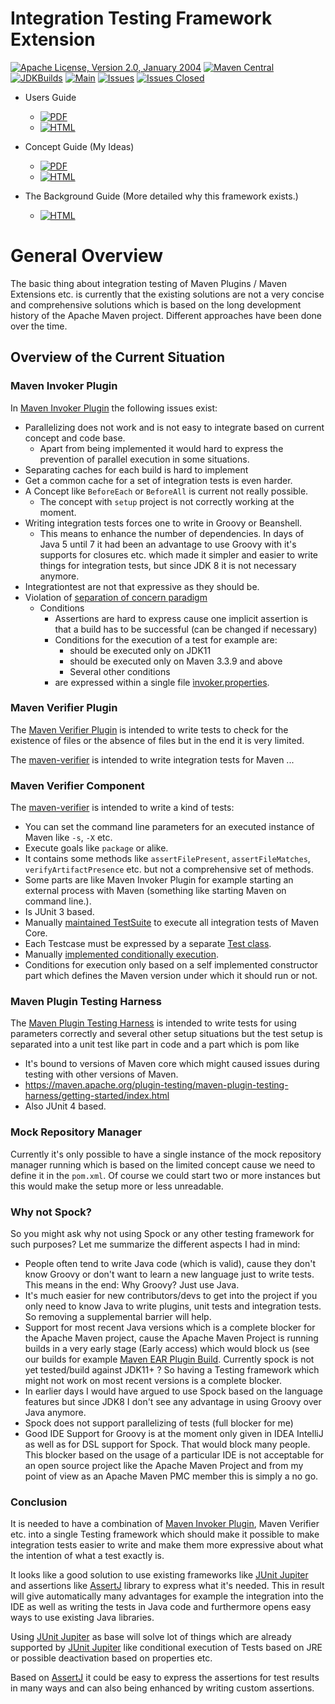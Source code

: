<!---
 Licensed to the Apache Software Foundation (ASF) under one or more
 contributor license agreements.  See the NOTICE file distributed with
 this work for additional information regarding copyright ownership.
 The ASF licenses this file to You under the Apache License, Version 2.0
 (the "License"); you may not use this file except in compliance with
 the License.  You may obtain a copy of the License at

      http://www.apache.org/licenses/LICENSE-2.0

 Unless required by applicable law or agreed to in writing, software
 distributed under the License is distributed on an "AS IS" BASIS,
 WITHOUT WARRANTIES OR CONDITIONS OF ANY KIND, either express or implied.
 See the License for the specific language governing permissions and
 limitations under the License.
-->
# Integration Testing Framework Extension

[![Apache License, Version 2.0, January 2004](https://img.shields.io/github/license/apache/maven.svg?label=License)][license]
[![Maven Central](https://img.shields.io/maven-central/v/com.soebes.itf.jupiter.extension/maven-it-extension.svg?label=Maven%20Central)](https://search.maven.org/#search%7Cgav%7C1%7Cg%3A%22com.soebes.itf.jupiter.extension%22%20AND%20%3A%22itf-extension%22)
[![JDKBuilds](https://github.com/khmarbaise/maven-it-extension/workflows/JDKBuilds/badge.svg)][jdkbuilds]
[![Main](https://github.com/khmarbaise/maven-it-extension/workflows/Main/badge.svg)][mainbuilds]
[![Issues](https://img.shields.io/github/issues/khmarbaise/maven-it-extension)](https://github.com/khmarbaise/maven-it-extension/issues)
[![Issues Closed](https://img.shields.io/github/issues-closed/khmarbaise/maven-it-extension)](https://github.com/khmarbaise/maven-it-extension/issues?q=is%3Aissue+is%3Aclosed)
 
* Users Guide
  * [![PDF](https://img.shields.io/badge/PDF-Usersguide-green)][usersguide-pdf]
  * [![HTML](https://img.shields.io/badge/HTML-Usersguide-green)][usersguide-html]

* Concept Guide (My Ideas)
  * [![PDF](https://img.shields.io/badge/PDF-Conceptguide-green)][conceptguide-pdf]
  * [![HTML](https://img.shields.io/badge/HTML-Conceptguide-green)][conceptguide-html]

* The Background Guide (More detailed why this framework exists.)
  * [![HTML](https://img.shields.io/badge/HTML-background-green)][background-html]

# General Overview
The basic thing about integration testing of Maven Plugins / Maven Extensions etc. 
is currently that the existing solutions are not a very concise and comprehensive solutions which
is based on the long development history of the Apache Maven project. Different
approaches have been done over the time. 

## Overview of the Current Situation

### Maven Invoker Plugin

In [Maven Invoker Plugin][maven-invoker-plugin] the following issues exist:

* Parallelizing does not work and is not easy to integrate based on
  current concept and code base.
  *  Apart from being implemented it would hard to express the prevention
of parallel execution in some situations.
* Separating caches for each build is hard to implement
* Get a common cache for a set of integration tests is even harder.
* A Concept like `BeforeEach` or `BeforeAll` is current not really possible.
  * The concept with `setup` project is not correctly working at the moment.
* Writing integration tests forces one to write in Groovy or Beanshell.
  * This means to enhance the number of dependencies. In days of Java 5 until 7 it had been an
advantage to use Groovy with it's supports for closures etc. which made it simpler and easier
to write things for integration tests, but since JDK 8 it is not necessary anymore.
* Integrationtest are not that expressive as they should be.
* Violation of [separation of concern paradigm](https://en.wikipedia.org/wiki/Separation_of_concerns)
  * Conditions
    * Assertions are hard to express cause one implicit assertion is that a build has to be successful (can be changed if necessary)
    * Conditions for the execution of a test for example are:
      * should be executed only on JDK11
      * should be executed only on Maven 3.3.9 and above
      * Several other conditions
    * are expressed within a single file [ìnvoker.properties](https://maven.apache.org/plugins/maven-invoker-plugin/integration-test-mojo.html#invokerPropertiesFile).

### Maven Verifier Plugin

The [Maven Verifier Plugin](https://maven.apache.org/plugins/maven-verifier-plugin) is intended to
write tests to check for the existence of files or the absence of files but in the end it is
very limited.

The [maven-verifier] is intended to write integration tests for Maven ...

### Maven Verifier Component

The [maven-verifier] is intended to write a kind of tests:

* You can set the command line parameters for an executed instance of Maven like `-s`, `-X` etc.
* Execute goals like `package` or alike.
* It contains some methods like `assertFilePresent`, `assertFileMatches`,
   `verifyArtifactPresence` etc. but not a comprehensive set of methods.
* Some parts are like Maven Invoker Plugin for example starting an external
process with Maven (something like starting Maven on command line.).
* Is JUnit 3 based.
* Manually [maintained TestSuite]([maintained])
to execute all integration tests of Maven Core.
* Each Testcase must be expressed by a separate [Test class](https://github.com/apache/maven-integration-testing/blob/master/core-it-suite/src/test/java/org/apache/maven/it/MavenIT0090EnvVarInterpolationTest.java).
* Manually [implemented conditionally execution](https://github.com/apache/maven-integration-testing/blob/master/core-it-suite/src/test/java/org/apache/maven/it/MavenITmng6391PrintVersionTest.java).
* Conditions for execution only based on a self implemented constructor part which defines the Maven version under which it should run or not.

### Maven Plugin Testing Harness

The [Maven Plugin Testing Harness]([maven-plugin-testing-harness]) is intended to write tests for using parameters correctly and
several other setup situations but the test setup is separated into a unit test like part in code
and a part which is pom like

* It's bound to versions of Maven core which might caused issues during testing with other versions
  of Maven.
* https://maven.apache.org/plugin-testing/maven-plugin-testing-harness/getting-started/index.html
* Also JUnit 4 based.

### Mock Repository Manager

Currently it's only possible to have a single instance of the mock repository manager running which
is based on the limited concept cause we need to define it in the `pom.xml`. Of course
we could start two or more instances but this would make the setup more or less unreadable.

### Why not Spock?

So you might ask why not using Spock or any other testing framework for such purposes?
Let me summarize the different aspects I had in mind:

* People often tend to write Java code (which is valid), cause
they don't know Groovy or don't want to learn a new language
just to write tests. This means in the end: Why Groovy? Just use Java.
* It's much easier for new contributors/devs to get into the
project if you only need to know Java to write plugins, unit
tests and integration tests. So removing a supplemental
barrier will help.
* Support for most recent Java versions which is a complete
blocker for the Apache Maven project, cause the Apache Maven Project is  running builds
in a very early stage (Early access) which would block us (see our builds for example [Maven EAR Plugin Build]([maven-ear-plugin-build]).
Currently spock is not yet tested/build against JDK11+ ?
So having a Testing framework which might not work on most
recent versions is a complete blocker.
* In earlier days I would have argued to use Spock based
on the language features but since JDK8 I don't see any advantage
in using Groovy over Java anymore.
* Spock does not support parallelizing of tests (full blocker for me)
* Good IDE Support for Groovy is at the moment only given in
IDEA IntelliJ as well as for DSL support for Spock.
That would block many people. This blocker based on the usage
of a particular IDE is not acceptable for an open source project
like the Apache Maven Project and from my point of view as
an Apache Maven PMC member this is simply a no go.

### Conclusion

It is needed to have a combination of [Maven Invoker Plugin]([maven-invoker-plugin]), Maven Verifier etc. into
a single Testing framework which should make it possible to make integration tests
easier to write and make them more expressive about what the intention of what a test exactly is.

It looks like a good solution to use existing frameworks like [JUnit Jupiter]([junit-jupiter]) and assertions like
[AssertJ]([assertj]) library to express what it's needed. This in result will give automatically
many advantages for example the integration into the IDE as well as writing the tests in
Java code and furthermore opens easy ways to use existing Java libraries.

Using [JUnit Jupiter]([junit-jupiter]) as base will solve lot of things which are already supported by [JUnit Jupiter]([junit-jupiter])
like conditional execution of Tests based on JRE or possible deactivation based on
properties etc.

Based on [AssertJ]([assertj]) it could be easy to express the assertions for test results in many ways and can
also being enhanced by writing custom assertions.



[jdkbuilds]: https://github.com/khmarbaise/maven-it-extension/actions?query=workflow%3AJDKBuilds
[mainbuilds]: https://github.com/khmarbaise/maven-it-extension/actions?query=workflow%3AMain
[usersguide-html]: https://khmarbaise.github.io/maven-it-extension/usersguide.html
[usersguide-pdf]: https://khmarbaise.github.io/maven-it-extension/usersguide.pdf
[conceptguide-html]: https://khmarbaise.github.io/maven-it-extension/Concept.html
[conceptguide-pdf]: https://khmarbaise.github.io/maven-it-extension/Concept.pdf
[background-html]: https://khmarbaise.github.io/maven-it-extension/background.html
[license]: https://www.apache.org/licenses/LICENSE-2.0
[junit-jupiter]: https://junit.org/junit5/
[junit-jupiter-extension]: https://junit.org/junit5/docs/current/user-guide/#extensions
[assertj]: https://assertj.github.io/doc/
[maven-plugins]: https://maven.apache.org/plugins/
[maven-invoker-plugin]: https://maven.apache.org/plugins/maven-invoker-plugin/
[maven-verifier]: https://maven.apache.org/shared/maven-verifier/
[github-versions-maven-plugin]: https://github.com/mojohaus/versions-maven-plugin
[maven-ear-plugin-build]: https://builds.apache.org/view/M-R/view/Maven/job/maven-box/job/maven-ear-plugin/job/master/
[maven-plugin-testing-harness]: https://maven.apache.org/plugin-testing/maven-plugin-testing-harness/index.html
[maintained]: https://github.com/apache/maven-integration-testing/blob/master/core-it-suite/src/test/java/org/apache/maven/it/IntegrationTestSuite.java
